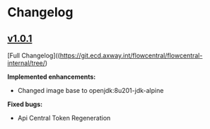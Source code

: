 # Changelog

## [v1.0.1](https://git.ecd.axway.int/flowcentral/flowcentral-internal/tree/v1.0.1)
[Full Changelog]((https://git.ecd.axway.int/flowcentral/flowcentral-internal/tree/)

**Implemented enhancements:**

- Changed image base to openjdk:8u201-jdk-alpine

**Fixed bugs:**

- Api Central Token Regeneration
